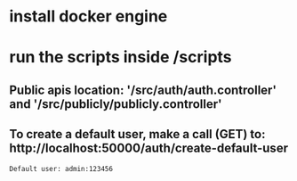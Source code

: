# install docker engine

# run the scripts inside /scripts

## Public apis location: '/src/auth/auth.controller' and '/src/publicly/publicly.controller'

## To create a default user, make a call (GET) to: http://localhost:50000/auth/create-default-user
    Default user: admin:123456